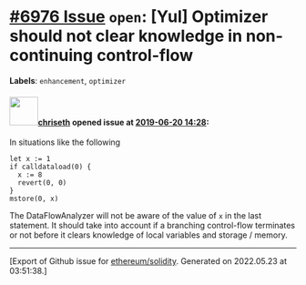 # [\#6976 Issue](https://github.com/ethereum/solidity/issues/6976) `open`: [Yul] Optimizer should not clear knowledge in non-continuing control-flow
**Labels**: `enhancement`, `optimizer`


#### <img src="https://avatars.githubusercontent.com/u/9073706?v=4" width="50">[chriseth](https://github.com/chriseth) opened issue at [2019-06-20 14:28](https://github.com/ethereum/solidity/issues/6976):

In situations like the following
```
let x := 1
if calldataload(0) {
  x := 8
  revert(0, 0)
}
mstore(0, x)
```
The DataFlowAnalyzer will not be aware of the value of `x` in the last statement. It should take into account if a branching control-flow terminates or not before it clears knowledge of local variables and storage / memory.




-------------------------------------------------------------------------------



[Export of Github issue for [ethereum/solidity](https://github.com/ethereum/solidity). Generated on 2022.05.23 at 03:51:38.]
